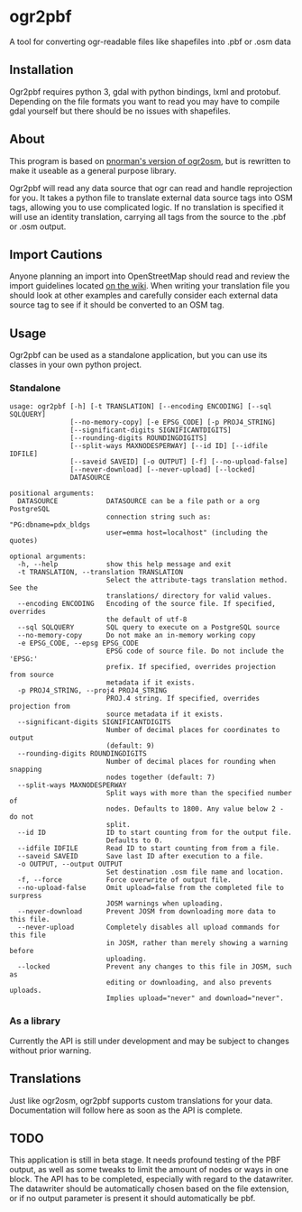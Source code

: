 # ogr2pbf
A tool for converting ogr-readable files like shapefiles into .pbf or .osm data

## Installation

Ogr2pbf requires python 3, gdal with python bindings, lxml and protobuf. Depending on the file formats you want to read you may have to compile gdal yourself but there should be no issues with shapefiles.

## About

This program is based on [pnorman's version of ogr2osm](https://github.com/pnorman/ogr2osm), but is rewritten to make it useable as a general purpose library.

Ogr2pbf will read any data source that ogr can read and handle reprojection for you. It takes a python file to translate external data source tags into OSM tags, allowing you to use complicated logic. If no translation is specified it will use an identity translation, carrying all tags from the source to the .pbf or .osm output.

## Import Cautions

Anyone planning an import into OpenStreetMap should read and review the import guidelines located [on the wiki](http://wiki.openstreetmap.org/wiki/Import/Guidelines). When writing your translation file you should look at other examples and carefully consider each external data source tag to see if it should be converted to an OSM tag.

## Usage

Ogr2pbf can be used as a standalone application, but you can use its classes in your own python project.

### Standalone

```
usage: ogr2pbf [-h] [-t TRANSLATION] [--encoding ENCODING] [--sql SQLQUERY]
               [--no-memory-copy] [-e EPSG_CODE] [-p PROJ4_STRING]
               [--significant-digits SIGNIFICANTDIGITS]
               [--rounding-digits ROUNDINGDIGITS]
               [--split-ways MAXNODESPERWAY] [--id ID] [--idfile IDFILE]
               [--saveid SAVEID] [-o OUTPUT] [-f] [--no-upload-false]
               [--never-download] [--never-upload] [--locked]
               DATASOURCE

positional arguments:
  DATASOURCE            DATASOURCE can be a file path or a org PostgreSQL
                        connection string such as: "PG:dbname=pdx_bldgs
                        user=emma host=localhost" (including the quotes)

optional arguments:
  -h, --help            show this help message and exit
  -t TRANSLATION, --translation TRANSLATION
                        Select the attribute-tags translation method. See the
                        translations/ directory for valid values.
  --encoding ENCODING   Encoding of the source file. If specified, overrides
                        the default of utf-8
  --sql SQLQUERY        SQL query to execute on a PostgreSQL source
  --no-memory-copy      Do not make an in-memory working copy
  -e EPSG_CODE, --epsg EPSG_CODE
                        EPSG code of source file. Do not include the 'EPSG:'
                        prefix. If specified, overrides projection from source
                        metadata if it exists.
  -p PROJ4_STRING, --proj4 PROJ4_STRING
                        PROJ.4 string. If specified, overrides projection from
                        source metadata if it exists.
  --significant-digits SIGNIFICANTDIGITS
                        Number of decimal places for coordinates to output
                        (default: 9)
  --rounding-digits ROUNDINGDIGITS
                        Number of decimal places for rounding when snapping
                        nodes together (default: 7)
  --split-ways MAXNODESPERWAY
                        Split ways with more than the specified number of
                        nodes. Defaults to 1800. Any value below 2 - do not
                        split.
  --id ID               ID to start counting from for the output file.
                        Defaults to 0.
  --idfile IDFILE       Read ID to start counting from from a file.
  --saveid SAVEID       Save last ID after execution to a file.
  -o OUTPUT, --output OUTPUT
                        Set destination .osm file name and location.
  -f, --force           Force overwrite of output file.
  --no-upload-false     Omit upload=false from the completed file to surpress
                        JOSM warnings when uploading.
  --never-download      Prevent JOSM from downloading more data to this file.
  --never-upload        Completely disables all upload commands for this file
                        in JOSM, rather than merely showing a warning before
                        uploading.
  --locked              Prevent any changes to this file in JOSM, such as
                        editing or downloading, and also prevents uploads.
                        Implies upload="never" and download="never".
```

### As a library

Currently the API is still under development and may be subject to changes without prior warning.

## Translations

Just like ogr2osm, ogr2pbf supports custom translations for your data. Documentation will follow here as soon as the API is complete.

## TODO

This application is still in beta stage. It needs profound testing of the PBF output, as well as some tweaks to limit the amount of nodes or ways in one block. The API has to be completed, especially with regard to the datawriter.
The datawriter should be automatically chosen based on the file extension, or if no output parameter is present it should automatically be pbf.

